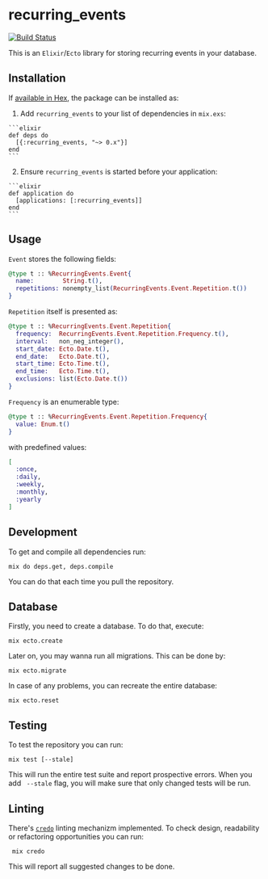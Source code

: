 # recurring_events

[![Build Status](https://travis-ci.org/KamilLelonek/recurring_events.svg?branch=master)](https://travis-ci.org/KamilLelonek/recurring_events)

This is an `Elixir`/`Ecto` library for storing recurring events in your database.

## Installation

If [available in Hex](https://hex.pm/docs/publish), the package can be installed as:

  1. Add `recurring_events` to your list of dependencies in `mix.exs`:

    ```elixir
    def deps do
      [{:recurring_events, "~> 0.x"}]
    end
    ```

  2. Ensure `recurring_events` is started before your application:

    ```elixir
    def application do
      [applications: [:recurring_events]]
    end
    ```
    
## Usage

`Event` stores the following fields:

```elixir
@type t :: %RecurringEvents.Event{
  name:        String.t(),
  repetitions: nonempty_list(RecurringEvents.Event.Repetition.t())
}
```

`Repetition` itself is presented as:

```elixir
@type t :: %RecurringEvents.Event.Repetition{
  frequency:  RecurringEvents.Event.Repetition.Frequency.t(),
  interval:   non_neg_integer(),
  start_date: Ecto.Date.t(),
  end_date:   Ecto.Date.t(),
  start_time: Ecto.Time.t(),
  end_time:   Ecto.Time.t(),
  exclusions: list(Ecto.Date.t())
}
```

`Frequency` is an enumerable type:

```elixir
@type t :: %RecurringEvents.Event.Repetition.Frequency{
  value: Enum.t()
}
```

with predefined values:

```elixir
[
  :once,
  :daily,
  :weekly,
  :monthly,
  :yearly
]
```


## Development

To get and compile all dependencies run:

    mix do deps.get, deps.compile

You can do that each time you pull the repository.

## Database

Firstly, you need to create a database. To do that, execute:

    mix ecto.create

Later on, you may wanna run all migrations. This can be done by:

    mix ecto.migrate

In case of any problems, you can recreate the entire database:

    mix ecto.reset

## Testing

To test the repository you can run:

    mix test [--stale]

This will run the entire test suite and report prospective errors. When you add ` --stale` flag, you will make sure that only changed tests will be run.

## Linting

There's [`credo`](https://github.com/rrrene/credo) linting mechanizm implemented. To check design, readability or refactoring opportunities you can run:

     mix credo

This will report all suggested changes to be done.
